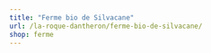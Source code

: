 ```yaml
---
title: "Ferme bio de Silvacane"
url: /la-roque-dantheron/ferme-bio-de-silvacane/
shop: ferme
---
```

